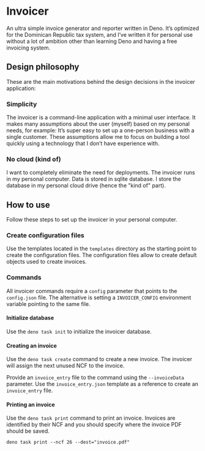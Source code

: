 # Invoicer

An ultra simple invoice generator and reporter written in Deno.
It’s optimized for the Dominican Republic tax system, and I’ve written
it for personal use without a lot of ambition other than
learning Deno and having a free invoicing system.

## Design philosophy

These are the main motivations behind the design decisions in the invoicer application:

### Simplicity

The invoicer is a command-line application with a minimal user interface. It makes many assumptions about
the user (myself) based on my personal needs, for example: It’s super easy to set up a one-person business
with a single customer. These assumptions allow me to focus on building a tool quickly using
a technology that I don’t have experience with.

### No cloud (kind of)

I want to completely eliminate the need for deployments. The invoicer runs in my personal computer. Data
is stored in sqlite database. I store the database in my personal cloud drive (hence the "kind of" part).

## How to use

Follow these steps to set up the invoicer in your personal computer.

### Create configuration files

Use the templates located in the `templates` directory as the starting point
to create the configuration files. The configuration files allow to create
default objects used to create invoices.

### Commands

All invoicer commands require a `config` parameter that points to the `config.json`
file. The alternative is setting a `INVOICER_CONFIG` environment variable
pointing to the same file.

#### Initialize database

Use the `deno task init` to initialize the invoicer database.

#### Creating an invoice

Use the `deno task create` command to create a new invoice. The invoicer
will assign the next unused NCF to the invoice.

Provide an `invoice_entry` file to the command using the `--invoiceData`
parameter. Use the `invoice_entry.json` template as a reference to
create an `invoice_entry` file.

#### Printing an invoice

Use the `deno task print` command to print an invoice. Invoices are identified
by their NCF and you should specify where the invoice PDF should be saved.

`deno task print --ncf 26 --dest="invoice.pdf"`
